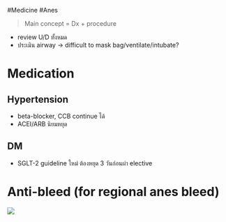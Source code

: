 #Medicine #Anes  
> Main concept = Dx + procedure

- review U/D ทั้งหมด
- ประเมิน airway -> difficult to mask bag/ventilate/intubate?

# Medication
## Hypertension
- beta-blocker, CCB continue ได้
- ACEI/ARB นิยมหยุด
## DM
- SGLT-2 guideline ใหม่ ต้องหยุด 3 วันก่อนผ่า elective
# Anti-bleed (for regional anes bleed)
![](https://i.imgur.com/1Bv8O2V.png)
